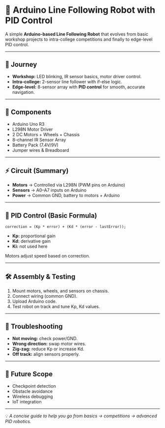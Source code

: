 # 🚗 Arduino Line Following Robot with PID Control

A simple **Arduino-based Line Following Robot** that evolves from basic workshop projects to intra-college competitions and finally to edge-level PID control.

---

## 📌 Journey
- **Workshop:** LED blinking, IR sensor basics, motor driver control.
- **Intra-college:** 2-sensor line follower with if-else logic.
- **Edge-level:** 8-sensor array with **PID control** for smooth, accurate navigation.

---

## 🧰 Components
- Arduino Uno R3
- L298N Motor Driver
- 2 DC Motors + Wheels + Chassis
- 8-channel IR Sensor Array
- Battery Pack (7.4V/9V)
- Jumper wires & Breadboard

---

## ⚡ Circuit (Summary)
- **Motors** → Controlled via L298N (PWM pins on Arduino)
- **Sensors** → A0–A7 inputs on Arduino
- **Power** → Common GND, battery to motors + Arduino

---

## 📐 PID Control (Basic Formula)
```
correction = (Kp * error) + (Kd * (error - lastError));
```
- **Kp:** proportional gain
- **Kd:** derivative gain
- **Ki:** not used here

Motors adjust speed based on correction.

---

## 🛠 Assembly & Testing
1. Mount motors, wheels, and sensors on chassis.
2. Connect wiring (common GND).
3. Upload Arduino code.
4. Test robot on track and tune Kp, Kd values.

---

## 🔧 Troubleshooting
- **Not moving:** check power/GND.
- **Wrong direction:** swap motor wires.
- **Zig-zag:** reduce Kp or increase Kd.
- **Off track:** align sensors properly.

---

## 🚀 Future Scope
- Checkpoint detection
- Obstacle avoidance
- Wireless debugging
- IoT integration

---

💡 *A concise guide to help you go from basics → competitions → advanced PID robotics.*
